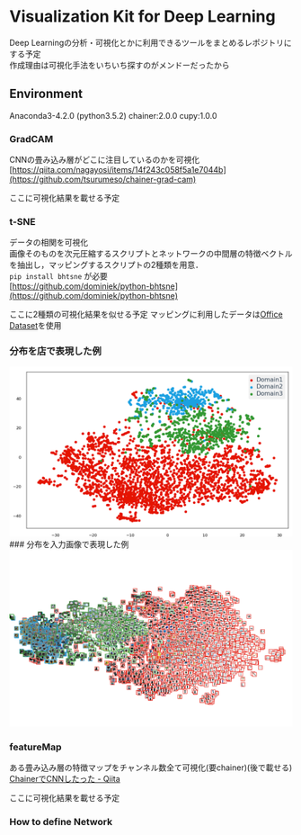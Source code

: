 # Visualization Kit for Deep Learning

Deep Learningの分析・可視化とかに利用できるツールをまとめるレポジトリにする予定 <br>
作成理由は可視化手法をいちいち探すのがメンドーだったから

## Environment
Anaconda3-4.2.0 (python3.5.2)
chainer:2.0.0
cupy:1.0.0


### GradCAM
CNNの畳み込み層がどこに注目しているのかを可視化 <br>
[https://qiita.com/nagayosi/items/14f243c058f5a1e7044b](https://github.com/tsurumeso/chainer-grad-cam)


ここに可視化結果を載せる予定

### t-SNE
データの相関を可視化<br>
画像そのものを次元圧縮するスクリプトとネットワークの中間層の特徴ベクトルを抽出し，マッピングするスクリプトの2種類を用意．<br>
`pip install bhtsne` が必要 <br>
[https://github.com/dominiek/python-bhtsne](https://github.com/dominiek/python-bhtsne)


ここに2種類の可視化結果を似せる予定
マッピングに利用したデータは[Office Dataset](https://people.eecs.berkeley.edu/~jhoffman/domainadapt/)を使用
### 分布を店で表現した例
<img src="https://github.com/kskdev/Visualization/blob/master/t-SNE/scatter.png" width="640px">
### 分布を入力画像で表現した例
<img src="https://github.com/kskdev/Visualization/blob/master/t-SNE/resizemap.png" width="640px">



### featureMap
ある畳み込み層の特徴マップをチャンネル数全て可視化(要chainer)(後で載せる) <br>
[ChainerでCNNしたった - Qiita](https://qiita.com/nagayosi/items/14f243c058f5a1e7044b)

ここに可視化結果を載せる予定



### How to define Network

